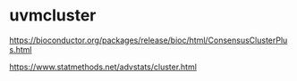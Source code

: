 # uvmcluster

https://bioconductor.org/packages/release/bioc/html/ConsensusClusterPlus.html

https://www.statmethods.net/advstats/cluster.html
